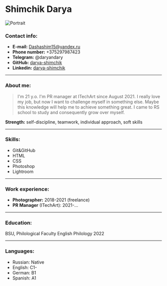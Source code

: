 # Shimchik Darya
![Portrait](img/Shimchik_Darya)


### Contact info:
* __E-mail:__ Dashashim15@yandex.ru
* __Phone number:__ +375297987423
* __Telegram:__ @daryandary
* __GitHub:__ [darya-shimchik](https://github.com/darya-shimchik)
* __Linkedin:__ [darya-shimchik](https://www.linkedin.com/in/darya-shimchik-4b881b224/)
*********
### About me:
>I'm 21 y.o. I'm PR manager at ITechArt since August 2021. I really love my job, but now I want to challenge myself in something else. Maybe this knowledge will help me to achieve something great. I came to RS school to study and consequently grow over myself.

__Strength:__ self-discipline, teamwork, individual approach, soft skills
*******
### Skills: 
* Git&GitHub
* HTML
* CSS
* Photoshop
* Lightroom
*******
### Work experience:
* __Photographer:__ 2018-2021 (freelance)
* __PR Manager__ (ITechArt): 2021-...
*******
### Education:
BSU, Philological Faculty
English Philology
2022
*******
### Languages:
* Russian: Native
* English: C1-
* German: B1
* Spanish: A1
